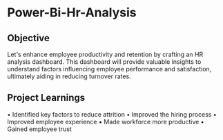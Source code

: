 # Power-Bi-Hr-Analysis
## Objective
Let's enhance employee productivity and retention by crafting an HR analysis dashboard. This dashboard will provide valuable insights to understand factors influencing employee performance and satisfaction, ultimately aiding in reducing turnover rates.


## Project Learnings 
• Identified key factors to reduce attrition 
• Improved the hiring process 
• Improved employee experience 
• Made workforce more productive 
• Gained employee trust 
